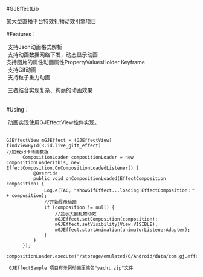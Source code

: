 #GJEffectLib

某大型直播平台特效礼物动效引擎项目<br/>

#Features：

  支持Json动画格式解析<br/>
  支持动画数据网络下发，动态显示动画<br/>
  支持图片的属性动画属性PropertyValuesHolder Keyframe<br/>
  支持Gif动画<br/>
  支持粒子重力动画<br/>
  
  三者结合实现复杂、绚丽的动画效果<br/><br/>
  
#Using：

  动画实现使用GJEffectView控件实现。<br/>
  
  ```
  GJEffectView mGJEffect = (GJEffectView) findViewById(R.id.live_gift_effect)
  //加载sd卡动画数据
		CompositionLoader compositionLoader = new CompositionLoader(this, new EffectComposition.OnCompositionLoadedListener() {
			@Override
			public void onCompositionLoaded(EffectComposition composition) {
				Log.e(TAG, "showGifEffect...loading EffectComposition：" + composition);
				//开始显示动画
				if (composition != null) {
					//显示大额礼物动效
					mGJEffect.setComposition(composition);
					mGJEffect.setVisibility(View.VISIBLE);
					mGJEffect.startAnimation(animatorListenerAdapter);
				}
			}
		});
		compositionLoader.execute("/storage/emulated/0/Android/data/com.gj.effectsample/effect/yacht.zip");
    ```
  GJEffectSample 项目有示例动画压缩包"yacht.zip"文件
